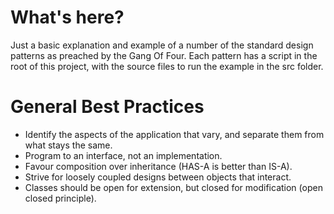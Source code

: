 # What's here?

Just a basic explanation and example of a number of the standard design patterns as preached by the Gang Of Four. Each pattern has a script in the root of this project, with the source files to run the example in the src folder.

# General Best Practices

* Identify the aspects of the application that vary, and separate them from what stays the same.
* Program to an interface, not an implementation.
* Favour composition over inheritance (HAS-A is better than IS-A).
* Strive for loosely coupled designs between objects that interact.
* Classes should be open for extension, but closed for modification (open closed principle).
